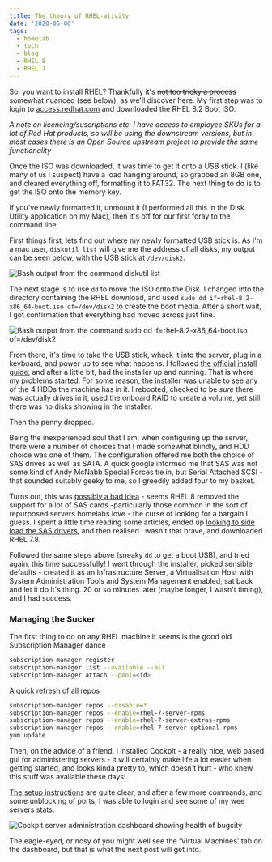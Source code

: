 ```yaml
---
title: The theory of RHEL-ativity
date: '2020-05-06'
tags:
  - homelab
  - tech
  - blog
  - RHEL 8
  - RHEL 7
---
```

So, you want to install RHEL? Thankfully it's ~~not too tricky a process~~ somewhat nuanced (see below), as we'll discover here. My first step was to login to [access.redhat.com](https://access.redhat.com) and downloaded the RHEL 8.2 Boot ISO.

*A note on licencing/suscriptions etc: I have access to employee SKUs for a lot of Red Hat products, so will be using the downstream versions, but in most cases there is an Open Source upstream project to provide the same functionality*

Once the ISO was downloaded, it was time to get it onto a USB stick. I  (like many of us I suspect) have a load hanging around, so grabbed an 8GB one, and cleared everything off, formatting it to FAT32. The next thing to do is to get the ISO onto the memory key.

If you've newly formatted it, unmount it (I performed all this in the Disk Utility application on my Mac), then it's off for our first foray to the command line.

First things first, lets find out where my newly formatted USB stick is. As I'm a mac user, `diskutil list` will give me the address of all disks, my output can be seen below, with the USB stick at `/dev/disk2`.

![Bash output from the command diskutil list](/images/diskutil-list.png)

The next stage is to use `dd` to move the ISO onto the Disk. I changed into the directory containing the RHEL download, and used
`sudo dd if=rhel-8.2-x86_64-boot.iso of=/dev/disk2`
to create the boot media. After a short wait, I got confirmation that everything had moved across just fine.

![Bash output from the command sudo dd if=rhel-8.2-x86_64-boot.iso of=/dev/disk2](/images/dd.png)

From there, it's time to take the USB stick, whack it into the server, plug in a keyboard, and power up to see what happens. I followed [the official install guide](https://developers.redhat.com/rhel8/install-rhel8/), and after a little bit, had the installer up and running. That is where my problems started. For some reason, the installer was unable to see any of the 4 HDDs the machine has in it. I rebooted, checked to be *sure* there was actually drives in it, used the onboard RAID to create a volume, yet still there was no disks showing in the installer.

Then the penny dropped.

Being the inexperienced soul that I am, when configuring up the server, there were a number of choices that I made somewhat blindly, and HDD choice was one of them. The configuration offered me both the choice of SAS drives as well as SATA. A quick google informed me that SAS was not some kind of Andy McNabb Special Forces tie in, but Serial Attached SCSI - that sounded suitably geeky to me, so I greedily added four to my basket.

Turns out, this was [possibly a bad idea](https://access.redhat.com/discussions/3722151?tour=8) - seems RHEL 8 removed the support for a lot of SAS cards -particularly those common in the sort of repurposed servers homelabs love - the curse of looking for a bargain I guess. I spent a little time reading some articles, ended up [looking to side load the SAS drivers](https://elrepo.org/linux/dud/el8/x86_64/), and then realised I wasn't that brave, and downloaded RHEL 7.8.

Followed the same steps above (sneaky `dd` to get a boot USB), and tried again, this time successfully! I went through the installer, picked sensible defaults - created it as an Infrastructure Server, a Virtualisation Host with System Administration Tools and System Management enabled, sat back and let it do it's thing. 20 or so minutes later (maybe longer, I wasn't timing), and I had success.

### Managing the Sucker

The first thing to do on any RHEL machine it seems is the good old Subscription Manager dance

```bash
subscription-manager register
subscription-manager list --available --all
subscription-manager attach --pool=<id>
```

A quick refresh of all repos

```bash
subscription-manager repos --disable=*
subscription-manager repos --enable=rhel-7-server-rpms
subscription-manager repos --enable=rhel-7-server-extras-rpms
subscription-manager repos --enable=rhel-7-server-optional-rpms
yum update
```

Then, on the advice of a friend, I installed Cockpit - a really nice, web based gui for administering servers - it will certainly make life a lot easier when getting started, and looks kinda pretty to, which doesn't hurt - who knew this stuff was available these days!

[The setup instructions](https://access.redhat.com/documentation/en-us/red_hat_enterprise_linux/7/html/getting_started_with_cockpit/installing_and_enabling_cockpit) are quite clear, and after a few more commands, and some unblocking of ports, I was able to login and see some of my wee servers stats.

![Cockpit server administration dashboard showing health of bugcity](/images/cockpit.png "Cockpit dashboard, giving easy access to a whole host of functionality.")

The eagle-eyed, or nosy of you might well see the 'Virtual Machines' tab on the dashboard, but that is what the next post will get into.


